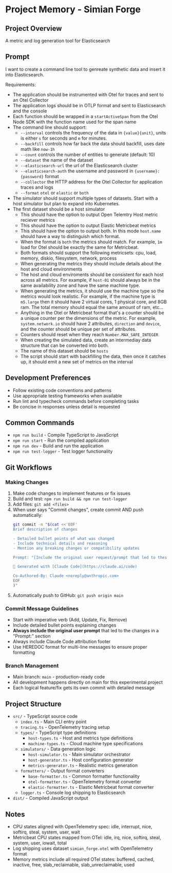 # Project Memory - Simian Forge

## Project Overview
A metric and log generation tool for Elasticsearch

## Prompt
I want to create a command line tool to genreate synthetic data and insert it into
Elasticsearch.

Requirements:
- The application should be instrumented with Otel for traces and sent to an Otel Collector
- The application logs should be in OTLP format and sent to Elasticsearch and the console
- Each function should be wrapped in a `startActiveSpan` from the Otel Node SDK with the function name used for the span name
- The command line should support:
  - `--interval` controls the frequency of the data in `{value}{unit}`, units is either `s` for seconds and `m` for minutes.
  - `--backfill` controls how far back the data should backfill, uses date math like `now-1h`
  - `--count` controls the number of entities to generate (default: 10)
  - `--dataset` the name of the dataset
  - `--elasticsearch-url` the url of the Elasticsearch cluster
  - `--elasticsearch-auth` the username and password in `{username}:{password}` format
  - `--collector` the HTTP address for the Otel Collector for application traces and logs
  - `--format` `otel` or `elastic` or `both`
- The simulator should support multiple types of datasets. Start with a host simulator but plan to expand into Kubernetes.
- The first dataset should be a host simulator
  - This should have the option to output Open Telemtry Host metric reciever metrics
  - This should have the option to output Elastic Metricbeat metrics
  - This should have the option to output both. In this mode `host.name` should have a way to distinguish which format.
  - When the format is `both` the metrics should match. For example, `1m` load for Otel should be exactly the same for Metricbeat.
  - Both formats should support the following metricsets: cpu, load, memory, diskio, filesystem, network, process
  - When generating the metrics they should include details about the host and cloud environments
  - The host and cloud enviroments should be consistent for each host across all metrics. For example, if `host-01` should always be in the same availability zone and have the same machine type.
  - When generating the metrics, it should use the machine type so the metrics would look realistic. For example, if the machine type is `m5.large` then it should have 2 virtual cores, 1 physical core, and 8GB ram. The total memory should equal the same amount of ram, etc...
  - Anything in the Otel or Metricbeat format that's a counter should be a unique counter per the dimensions of the metric. For example, `system.network.io` should have 2 attributes, `direction` and `device`, and the counter should be unique per set of attributes.
  - Counters should reset when they reach `Number.MAX_SAFE_INTEGER`
  - When creating the simulated data, create an intermediay data structure that can be converted into both.
  - The name of this dataset should be `hosts`
  - The script should start with backfilling the data, then once it catches up, it should emit a new set of metrics on the interval

## Development Preferences
- Follow existing code conventions and patterns
- Use appropriate testing frameworks when available
- Run lint and typecheck commands before completing tasks
- Be concise in responses unless detail is requested

## Common Commands
- `npm run build` - Compile TypeScript to JavaScript
- `npm run start` - Run the compiled application
- `npm run dev` - Build and run the application
- `npm run test-logger` - Test logger functionality

## Git Workflows

### Making Changes
1. Make code changes to implement features or fix issues
2. Build and test: `npm run build && npm run test-logger`
3. Add files: `git add <files>`
4. When user says "Commit changes", create commit AND push automatically:
   ```bash
   git commit -m "$(cat <<'EOF'
   Brief description of changes
   
   - Detailed bullet points of what was changed
   - Include technical details and reasoning
   - Mention any breaking changes or compatibility updates
   
   Prompt: "[Include the original user request/prompt that led to these changes]"
   
   🤖 Generated with [Claude Code](https://claude.ai/code)
   
   Co-Authored-By: Claude <noreply@anthropic.com>
   EOF
   )"
   ```
5. Automatically push to GitHub: `git push origin main`

### Commit Message Guidelines
- Start with imperative verb (Add, Update, Fix, Remove)
- Include detailed bullet points explaining changes
- **Always include the original user prompt** that led to the changes in a "Prompt:" section
- Always include Claude Code attribution footer
- Use HEREDOC format for multi-line messages to ensure proper formatting

### Branch Management
- Main branch: `main` - production-ready code
- All development happens directly on main for this experimental project
- Each logical feature/fix gets its own commit with detailed message

## Project Structure
- `src/` - TypeScript source code
  - `index.ts` - Main CLI entry point
  - `tracing.ts` - OpenTelemetry tracing setup
  - `types/` - TypeScript type definitions
    - `host-types.ts` - Host and metrics type definitions
    - `machine-types.ts` - Cloud machine type specifications
  - `simulators/` - Data generation logic
    - `host-simulator.ts` - Main simulator orchestrator
    - `host-generator.ts` - Host configuration generator
    - `metrics-generator.ts` - Realistic metrics generation
  - `formatters/` - Output format converters
    - `base-formatter.ts` - Common formatter functionality
    - `otel-formatter.ts` - OpenTelemetry format converter
    - `elastic-formatter.ts` - Elastic Metricbeat format converter
  - `logger.ts` - Console log shipping to Elasticsearch
- `dist/` - Compiled JavaScript output

## Notes
- CPU states aligned with OpenTelemetry spec: idle, interrupt, nice, softirq, steal, system, user, wait
- Metricbeat CPU states mapped from OTel: idle, irq, nice, softirq, steal, system, user, iowait, total
- Log shipping uses dataset `simian_forge.otel` with OpenTelemetry format
- Memory metrics include all required OTel states: buffered, cached, inactive, free, slab_reclaimable, slab_unreclaimable, used

